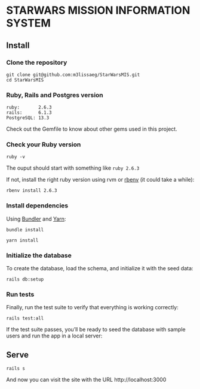 # STARWARS MISSION INFORMATION SYSTEM 


## Install

### Clone the repository

```shell
git clone git@github.com:m3lissaeg/StarWarsMIS.git
cd StarWarsMIS
```
### Ruby, Rails and Postgres version

```shell
ruby:       2.6.3
rails:      6.1.3
PostgreSQL: 13.3 
```
Check out the Gemfile to know about other gems used in this project.

### Check your Ruby version

```shell
ruby -v
```

The ouput should start with something like `ruby 2.6.3`

If not, install the right ruby version using rvm or [rbenv](https://github.com/rbenv/rbenv) (it could take a while):

```shell
rbenv install 2.6.3
```

### Install dependencies

Using [Bundler](https://github.com/bundler/bundler) and [Yarn](https://github.com/yarnpkg/yarn):


```shell
bundle install
```

```shell
yarn install
```

### Initialize the database
To create the database, load the schema, and initialize it with the seed data:

```shell
rails db:setup
```
### Run tests

Finally, run the test suite to verify that everything is working correctly:

```shell
rails test:all
```

If the test suite passes, you’ll be ready to seed the database with sample users and run the app in a local server:

## Serve

```shell
rails s
```
And now you can visit the site with the URL http://localhost:3000